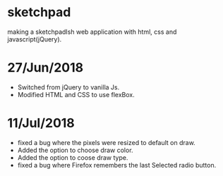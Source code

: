# sketchpad
making a sketchpadIsh web application with html, css and javascript(jQuery).

# 27/Jun/2018
* Switched from jQuery to vanilla Js.
* Modified HTML and CSS to use flexBox.

# 11/Jul/2018
* fixed a bug where the pixels were resized to default on draw.
* Added the option to choose draw color.
* Added the option to coose draw type.
* fixed a bug where Firefox remembers the last Selected radio button.
